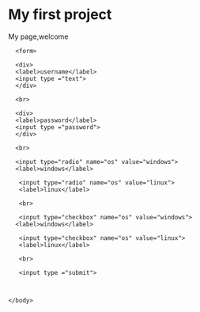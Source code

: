 <!DOCTYPE html>
<html>
    <head>
       <meta charset="utf-8" />
       <title>My project</title>
       <meta name="description"content="this is my first page " />
       <!-- this is comment -->
       <style></style>
       <script></script>
       <link rel="stylesheet" href="" />
    </head>
    <body>
    <!-- h1 - h6 -->
    <h1>My first project</h1>
    <p>My page,welcome</p>  
    
      <form>
      
      <div>
      <label>username</label>
      <input type ="text">
      </div>
      
      <br>
      
      <div>
      <label>password</label>
      <input type ="password">
      </div>

      <br>
      
      <input type="radio" name="os" value="windows">
      <label>windows</label>

       <input type="radio" name="os" value="linux">
       <label>linux</label>

       <br>

       <input type="checkbox" name="os" value="windows">
      <label>windows</label>

       <input type="checkbox" name="os" value="linux">
       <label>linux</label>

       <br>

       <input type ="submit">

      
      
    </body>
</html>

